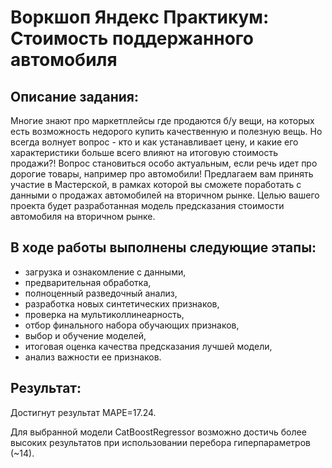 # Воркшоп Яндекc Практикум: Стоимость поддержанного автомобиля

## Описание задания:
Многие знают про маркетплейсы где продаются б/у вещи, на которых есть возможность недорого купить качественную и полезную вещь. Но всегда 
волнует вопрос - кто и как устанавливает цену, и какие его характеристики больше всего влияют на итоговую стоимость продажи?! Вопрос становиться 
особо актуальным, если речь идет про дорогие товары, например про автомобили!
Предлагаем вам принять участие в Мастерской, в рамках которой вы сможете поработать с данными о продажах автомобилей на вторичном рынке. Целью 
вашего проекта будет разработанная модель предсказания стоимости автомобиля на вторичном рынке.

## В ходе работы выполнены следующие этапы:

 - загрузка и ознакомление с данными,
 - предварительная обработка,
 - полноценный разведочный анализ,
 - разработка новых синтетических признаков,
 - проверка на мультиколлинеарность,
 - отбор финального набора обучающих признаков,
 - выбор и обучение моделей,
 - итоговая оценка качества предсказания лучшей модели,
 - анализ важности ее признаков.

## Результат:

Достигнут результат MAPE=17.24.

Для выбранной модели CatBoostRegressor возможно достичь более высоких результатов при использовании перебора 
гиперпараметров (~14).
